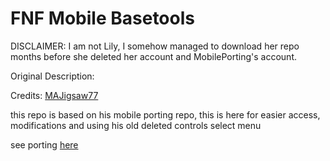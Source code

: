 # FNF Mobile Basetools
DISCLAIMER: I am not Lily, I somehow managed to download her repo months before she deleted her account and MobilePorting's account.

Original Description:

Credits: [MAJigsaw77](https://github.com/MAJigsaw77)

this repo is based on his mobile porting repo, this is here for easier access, modifications and using his old deleted controls select menu

see porting [here](https://github.com/a-random441/FNF-mobile-basetools/blob/main/PORTING.md)
